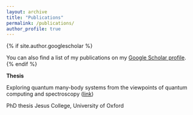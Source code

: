 ```yaml
---
layout: archive
title: "Publications"
permalink: /publications/
author_profile: true
---
```



{% if site.author.googlescholar %}
  <div class="wordwrap">You can also find a list of my publications on my <a href="{{site.author.googlescholar}}">Google Scholar profile</a>.</div>
{% endif %}


**Thesis**

Exploring quantum many-body systems from the viewpoints of quantum computing and spectroscopy ([link](https://ora.ox.ac.uk/objects/uuid:de5499cb-9c49-4be3-acc1-5be4cb81099d))

PhD thesis
Jesus College, University of Oxford




<!--
#{% include base_path %}

#{% for post in site.publications reversed %}
  #{% include archive-single.html %}
#{% endfor %}
-->
